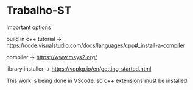 # Trabalho-ST

Important options

build in c++ tutorial -> https://code.visualstudio.com/docs/languages/cpp#_install-a-compiler

compiler -> https://www.msys2.org/

library installer -> https://vcpkg.io/en/getting-started.html

This work is being done in VScode, so c++ extensions must be installed
